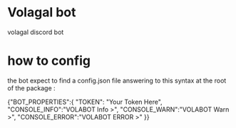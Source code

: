 # Volagal bot
 volagal discord bot

# how to config

the bot expect to find a config.json file answering to this syntax at the root of the package :

{"BOT_PROPERTIES":{
    "TOKEN": "Your Token Here",
    "CONSOLE_INFO":"VOLABOT Info >",
    "CONSOLE_WARN":"VOLABOT Warn >",
    "CONSOLE_ERROR":"VOLABOT ERROR >"
}}